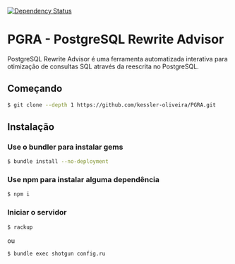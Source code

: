 [![Dependency Status](https://gemnasium.com/badges/github.com/kessler-oliveira/PGRA.svg)](https://gemnasium.com/github.com/kessler-oliveira/PGRA)

# PGRA - PostgreSQL Rewrite Advisor

PostgreSQL Rewrite Advisor é uma ferramenta automatizada interativa para otimização de consultas SQL através da reescrita no PostgreSQL.

## Começando

``` bash
$ git clone --depth 1 https://github.com/kessler-oliveira/PGRA.git
```

## Instalação

### Use o bundler para instalar gems

``` bash
$ bundle install --no-deployment
```

### Use npm para instalar alguma dependência

```bash
$ npm i
```

### Iniciar o servidor

``` bash
$ rackup
```

ou

``` bash
$ bundle exec shotgun config.ru
```